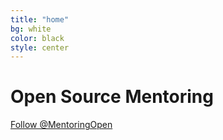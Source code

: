 ```yaml
---
title: "home"
bg: white
color: black
style: center
---
```


# Open Source Mentoring

<a href="https://twitter.com/MentoringOpen?ref_src=twsrc%5Etfw"
   class="twitter-follow-button" data-show-count="false">
  Follow @MentoringOpen
</a>
<script async src="https://platform.twitter.com/widgets.js" charset="utf-8"></script>
